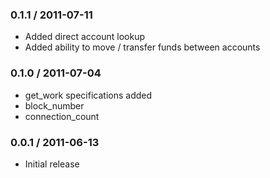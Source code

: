### 0.1.1 / 2011-07-11

* Added direct account lookup
* Added ability to move / transfer funds between accounts

### 0.1.0 / 2011-07-04

* get_work specifications added
* block_number
* connection_count

### 0.0.1 / 2011-06-13

* Initial release
